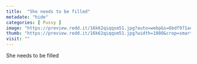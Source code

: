 ```yaml
---
title:  "She needs to be filled"
metadate: "hide"
categories: [ Pussy ]
image: "https://preview.redd.it/16k62qiqqsm51.jpg?auto=webp&s=6bdf971ac0052d2c5c79c2dc7fbb515ac497070c"
thumb: "https://preview.redd.it/16k62qiqqsm51.jpg?width=1080&crop=smart&auto=webp&s=58d821bb9d466b03316c3393c6ebba8abd230e4e"
visit: ""
---
```

She needs to be filled
